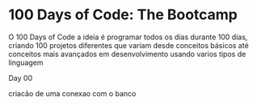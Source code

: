 # 100 Days of Code: The Bootcamp
O 100 Days of Code a ideia é programar todos os dias durante 100 dias, criando 100 projetos diferentes que variam desde conceitos básicos até conceitos mais avançados em desenvolvimento usando varios tipos de linguagem


Day 00

criacão de uma conexao com o banco  
